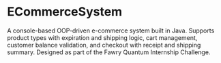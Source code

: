 # ECommerceSystem
A console-based OOP-driven e-commerce system built in Java. Supports product types with expiration and shipping logic, cart management, customer balance validation, and checkout with receipt and shipping summary. Designed as part of the Fawry Quantum Internship Challenge.
